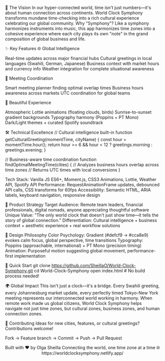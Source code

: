 🎵 The Vision
In our hyper-connected world, time isn't just numbers—it's about human connection across continents. World Clock Symphony transforms mundane time-checking into a rich cultural experience celebrating our global community.
Why "Symphony"? Like a symphony harmonizes instruments into music, this app harmonizes time zones into a cohesive experience where each city plays its own "note" in the grand composition of global business and life.

✨ Key Features
🌐 Global Intelligence

Real-time updates across major financial hubs
Cultural greetings in local languages (Swahili, German, Japanese)
Business context with market hours and currency info
Weather integration for complete situational awareness

🤝 Meeting Coordination

Smart meeting planner finding optimal overlap times
Business hours awareness across markets
UTC coordination for global teams

🎨 Beautiful Experience

Atmospheric Lottie animations (floating clouds, birds)
Sunrise-to-sunset gradient backgrounds
Typography harmony (Poppins + PT Mono)
Dark/Light themes + curated Spotify soundtrack

🛠️ Technical Excellence
// Cultural intelligence built-in
function getCulturalGreeting(momentTime, cityName) {
  const hour = momentTime.hour();
  return hour >= 6 && hour < 12 ? greetings.morning : greetings.evening;
}

// Business-aware time coordination
function findOptimalMeetingTime(cities) {
  // Analyzes business hours overlap across time zones
  // Returns UTC times with local conversions
}

Tech Stack: Vanilla JS ES6+, Moment.js, CSS3 Animations, Lottie, Weather API, Spotify API
Performance: RequestAnimationFrame updates, debounced API calls, CSS transforms for 60fps
Accessibility: Semantic HTML, ARIA labels, keyboard navigation, responsive design

🎯 Product Strategy
Target Audience: Remote team leaders, financial professionals, digital nomads, anyone appreciating thoughtful software
Unique Value: "The only world clock that doesn't just show time—it tells the story of global connection."
Differentiation: Cultural intelligence + business context + aesthetic experience + real workflow solutions

🎨 Design Philosophy
Color Psychology: Gradient (#defcf9 → #cca8e9) evokes calm focus, global perspective, time transitions
Typography: Poppins (approachable, international) + PT Mono (precision timing)
Animation: Purposeful motion suggesting global movement, performance-first implementation

🚀 Quick Start
git clone https://github.com/SheillaO/World-Clock-Symphony.git
cd World-Clock-Symphony
open index.html  # No build process needed!

🌍 Global Impact
This isn't just a clock—it's a bridge. Every Swahili greeting, every Johannesburg market update, every perfectly timed Tokyo-New York meeting represents our interconnected world working in harmony.
When remote work made us global citizens, World Clock Symphony helps navigate not just time zones, but cultural zones, business zones, and human connection zones.

🤝 Contributing
Ideas for new cities, features, or cultural greetings? Contributions welcome!

Fork → Feature branch → Commit → Push → Pull Request

<div align="center">
Built with ❤️ by Olga Sheilla
Connecting the world, one time zone at a time
🌐 https://worldclocksymphony.netlify.app/
</div>







